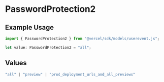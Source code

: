 # PasswordProtection2

## Example Usage

```typescript
import { PasswordProtection2 } from "@vercel/sdk/models/userevent.js";

let value: PasswordProtection2 = "all";
```

## Values

```typescript
"all" | "preview" | "prod_deployment_urls_and_all_previews"
```